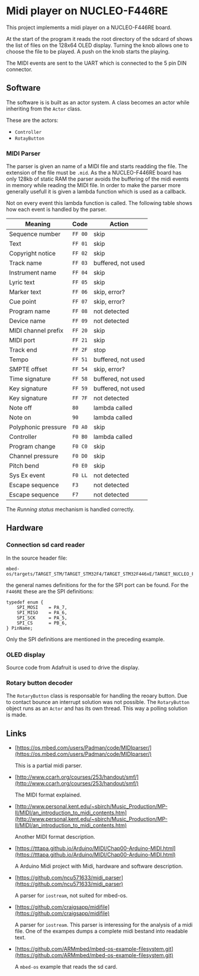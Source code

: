 # Midi player on NUCLEO-F446RE


This project implements a midi player on a NUCLEO-F446RE board.

At the start of the program it reads the root directory of the sdcard
of shows the list of files on the 128x64 OLED display.
Turning the knob allows one to choose the file to be played.
A push on the knob starts the playing.

The MIDI events are sent to the UART which is connected to the 5 pin DIN connector.

## Software

The software is is built as an actor system. A class becomes an actor while
inheriting from the `Actor` class.

These are the actors:

* `Controller`
* `RotayButton`


### MIDI Parser

The parser is given an name of a MIDI file and starts readding the file.
The extension of the file must be `.mid`.
As the a NUCLEO-F446RE board has only 128kb of static RAM the parser avoids the buffering
of the midi events in memory while reading the MIDI file. In order to make the parser
more generally usefull it is given a lambda function which is used as a callback.

Not on every event this lambda function is called. The following table shows how each
event is handled by the parser.

| Meaning             | Code    | Action             |
|---------------------|---------|--------------------|
| Sequence number     | `FF 00` | skip               |
| Text                | `FF 01` | skip               |
| Copyright notice    | `FF 02` | skip               |
| Track name          | `FF 03` | buffered, not used |
| Instrument name     | `FF 04` | skip               |
| Lyric text          | `FF 05` | skip               |
| Marker text         | `FF 06` | skip, error?       |
| Cue point           | `FF 07` | skip, error?       |
| Program name        | `FF 08` | not detected       |
| Device name         | `FF 09` | not detected       |
| MIDI channel prefix | `FF 20` | skip               |
| MIDI port           | `FF 21` | skip               |
| Track end           | `FF 2F` | stop               |
| Tempo               | `FF 51` | buffered, not used |
| SMPTE offset        | `FF 54` | skip, error?       |
| Time signature      | `FF 58` | buffered, not used |
| Key signature       | `FF 59` | buffered, not used |
| Key signature       | `FF 7F` | not detected       |
| Note off            | `80`    | lambda called      |
| Note on             | `90`    | lambda called      |
| Polyphonic pressure | `F0 A0` | skip               |
| Controller          | `F0 B0` | lambda called      |
| Program change      | `F0 C0` | skip               |
| Channel pressure    | `F0 D0` | skip               |
| Pitch bend          | `F0 E0` | skip               |
| Sys Ex event        | `F0 LL` | not detected       |
| Escape sequence     | `F3`    | not detected       |
| Escape sequence     | `F7`    | not detected       |

The *Running status* mechanism is handled correctly.

## Hardware

### Connection sd card reader

In the source header file:

~~~~
mbed-os/targets/TARGET_STM/TARGET_STM32F4/TARGET_STM32F446xE/TARGET_NUCLEO_F446RE/PinNames.h
~~~~

the general names definitions for the for the SPI port can be found.
For the `F446RE` these are the SPI definitions:

~~~~
typedef enum {
    SPI_MOSI    = PA_7,
    SPI_MISO    = PA_6,
    SPI_SCK     = PA_5,
    SPI_CS      = PB_6,
} PinName;
~~~~

Only the SPI definitions are mentioned in the preceding example.


### OLED display

Source code from Adafruit is used to drive the display.

### Rotary button decoder

The `RotaryButton` class is responsable for handling the reoary button.
Due to contact bounce an interrupt solution was not possible. 
The `RotaryButton` object runs as an `Actor` and has its own thread.
This way a polling solution is made.


## Links

* [https://os.mbed.com/users/Padman/code/MIDIparser/](https://os.mbed.com/users/Padman/code/MIDIparser/)

    This is a partial midi parser.

* [http://www.ccarh.org/courses/253/handout/smf/](http://www.ccarh.org/courses/253/handout/smf/)

    The MIDI format explained.

* [http://www.personal.kent.edu/~sbirch/Music_Production/MP-II/MIDI/an_introduction_to_midi_contents.htm](http://www.personal.kent.edu/~sbirch/Music_Production/MP-II/MIDI/an_introduction_to_midi_contents.htm)

    Another MIDI format description.

* [https://tttapa.github.io/Arduino/MIDI/Chap00-Arduino-MIDI.html](https://tttapa.github.io/Arduino/MIDI/Chap00-Arduino-MIDI.html)

   A Arduino Midi project with Midi, hardware and software description.

* [https://github.com/ncu571633/midi_parser](https://github.com/ncu571633/midi_parser)

    A parser for `iostream`, not suited for mbed-os.

* [https://github.com/craigsapp/midifile](https://github.com/craigsapp/midifile)

    A parser for `iostream`. This parser is interessing  for the analysis of a midi file.
    One of the exampes dumps a complete midi bestand into readable text.

* [https://github.com/ARMmbed/mbed-os-example-filesystem.git](https://github.com/ARMmbed/mbed-os-example-filesystem.git)

    A `mbed-os` example that reads the sd card.



